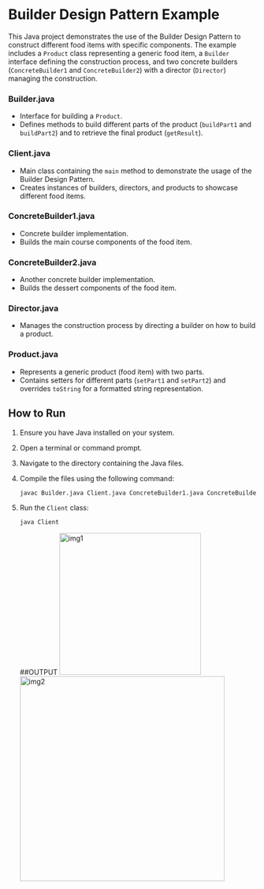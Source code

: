 

# Builder Design Pattern Example

This Java project demonstrates the use of the Builder Design Pattern to construct different food items with specific components. The example includes a `Product` class representing a generic food item, a `Builder` interface defining the construction process, and two concrete builders (`ConcreteBuilder1` and `ConcreteBuilder2`) with a director (`Director`) managing the construction.





### Builder.java

- Interface for building a `Product`.
- Defines methods to build different parts of the product (`buildPart1` and `buildPart2`) and to retrieve the final product (`getResult`).

### Client.java

- Main class containing the `main` method to demonstrate the usage of the Builder Design Pattern.
- Creates instances of builders, directors, and products to showcase different food items.

### ConcreteBuilder1.java

- Concrete builder implementation.
- Builds the main course components of the food item.

### ConcreteBuilder2.java

- Another concrete builder implementation.
- Builds the dessert components of the food item.

### Director.java

- Manages the construction process by directing a builder on how to build a product.

### Product.java

- Represents a generic product (food item) with two parts.
- Contains setters for different parts (`setPart1` and `setPart2`) and overrides `toString` for a formatted string representation.

## How to Run

1. Ensure you have Java installed on your system.
2. Open a terminal or command prompt.
3. Navigate to the directory containing the Java files.
4. Compile the files using the following command:

   ```bash
   javac Builder.java Client.java ConcreteBuilder1.java ConcreteBuilder2.java Director.java Product.java
   ```

5. Run the `Client` class:

   ```bash
   java Client
   ```

   ##OUTPUT
   <img width="287" alt="img1" src="https://github.com/dharmi04/Meal-Bulder-Build-Design-Pattern/assets/122154176/a06a6fc6-1312-4274-acd3-c8ade63fb596">
   <img width="415" alt="img2" src="https://github.com/dharmi04/Meal-Bulder-Build-Design-Pattern/assets/122154176/30e2d70e-4698-4dbb-8d4e-7fb668e79309">

   

